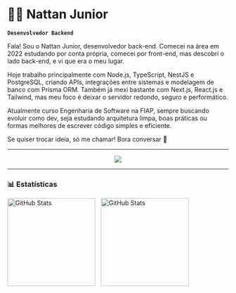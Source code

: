 # 👨‍💻 Nattan Junior

**`Desenvolvedor Backend`**

Fala! Sou o Nattan Junior, desenvolvedor back-end. Comecei na área em 2022 estudando por conta própria, comecei por front-end, mas descobri o lado back-end, e vi que era o meu lugar.

Hoje trabalho principalmente com Node.js, TypeScript, NestJS e PostgreSQL, criando APIs, integrações entre sistemas e modelagem de banco com Prisma ORM. Também já mexi bastante com Next.js, React.js e Tailwind, mas meu foco é deixar o servidor redondo, seguro e performático.

Atualmente curso Engenharia de Software na FIAP, sempre buscando evoluir como dev, seja estudando arquitetura limpa, boas práticas ou formas melhores de escrever código simples e eficiente.

Se quiser trocar ideia, só me chamar! Bora conversar 👊

---


<p align="center">
  <img src="https://skillicons.dev/icons?i=js,ts,nodejs,nestjs,express,fastapi,redis,postgres,prisma,mongodb,docker,git,react,nextjs,tailwind,jest " />
</p>


---

### 📊 Estatísticas

<p>
  <img 
    align="left" 
    alt="GitHub Stats" 
    height="200" 
    style="padding-right: 10px;" 
    src="https://github-readme-stats.vercel.app/api?username=NattanJunior&show_icons=true&theme=tokyonight&include_all_commits=true&locale=pt-br" 
  />

<img 
      align="left" 
      alt="GitHub Stats" 
      height="200" 
      src="https://github-readme-stats.vercel.app/api/top-langs/?username=NattanJunior&theme=tokyonight&layout=compact&custom_title=Tecnologias&langs_count=9" 
  />

</p>

